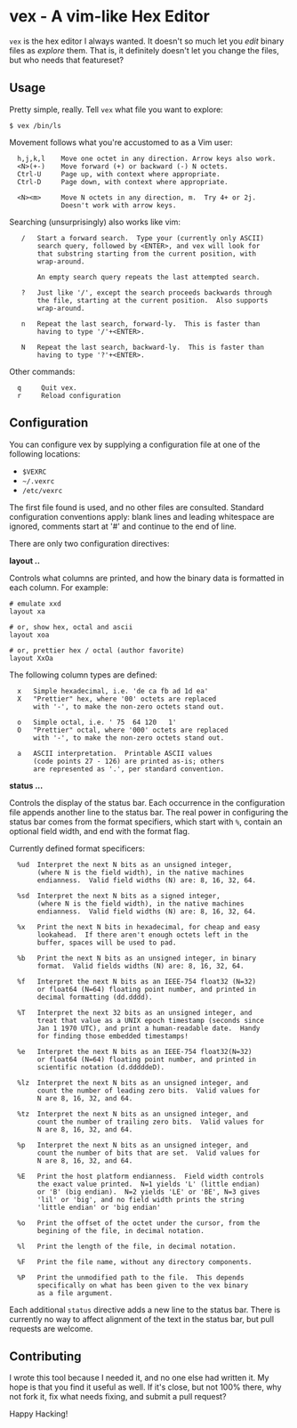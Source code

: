 vex - A vim-like Hex Editor
===========================

`vex` is the hex editor I always wanted.  It doesn't so much let
you _edit_ binary files as _explore_ them.  That is, it definitely
doesn't let you change the files, but who needs that featureset?

Usage
-----

Pretty simple, really.  Tell `vex` what file you want to explore:

```
$ vex /bin/ls
```

Movement follows what you're accustomed to as a Vim user:

```
  h,j,k,l    Move one octet in any direction. Arrow keys also work.
  <N>(+-)    Move forward (+) or backward (-) N octets.
  Ctrl-U     Page up, with context where appropriate.
  Ctrl-D     Page down, with context where appropriate.

  <N><m>     Move N octets in any direction, m.  Try 4+ or 2j.
             Doesn't work with arrow keys.
```

Searching (unsurprisingly) also works like vim:

```
   /   Start a forward search.  Type your (currently only ASCII)
       search query, followed by <ENTER>, and vex will look for
       that substring starting from the current position, with
       wrap-around.

       An empty search query repeats the last attempted search.

   ?   Just like '/', except the search proceeds backwards through
       the file, starting at the current position.  Also supports
       wrap-around.

   n   Repeat the last search, forward-ly.  This is faster than
       having to type '/'+<ENTER>.

   N   Repeat the last search, backward-ly.  This is faster than
       having to type '?'+<ENTER>.
```

Other commands:

```
  q     Quit vex.
  r     Reload configuration
```

Configuration
-------------

You can configure vex by supplying a configuration file at one of
the following locations:

  - `$VEXRC`
  - `~/.vexrc`
  - `/etc/vexrc`

The first file found is used, and no other files are consulted.
Standard configuration conventions apply: blank lines and leading
whitespace are ignored, comments start at '#' and continue to the
end of line.

There are only two configuration directives:

**layout ..**

Controls what columns are printed, and how the binary data is
formatted in each column.  For example:

```
# emulate xxd
layout xa

# or, show hex, octal and ascii
layout xoa

# or, prettier hex / octal (author favorite)
layout XxOa
```

The following column types are defined:

```
  x   Simple hexadecimal, i.e. 'de ca fb ad 1d ea'
  X   "Prettier" hex, where '00' octets are replaced
      with '-', to make the non-zero octets stand out.

  o   Simple octal, i.e. ' 75  64 120   1'
  O   "Prettier" octal, where '000' octets are replaced
      with '-', to make the non-zero octets stand out.

  a   ASCII interpretation.  Printable ASCII values
      (code points 27 - 126) are printed as-is; others
      are represented as '.', per standard convention.
```

**status ...**

Controls the display of the status bar.  Each occurrence in the
configuration file appends another line to the status bar.  The
real power in configuring the status bar comes from the format
specifiers, which start with `%`, contain an optional field width,
and end with the format flag.

Currently defined format specificers:

```
  %ud  Interpret the next N bits as an unsigned integer,
       (where N is the field width), in the native machines
       endianness.  Valid field widths (N) are: 8, 16, 32, 64.

  %sd  Interpret the next N bits as a signed integer,
       (where N is the field width), in the native machines
       endianness.  Valid field widths (N) are: 8, 16, 32, 64.

  %x   Print the next N bits in hexadecimal, for cheap and easy
       lookahead.  If there aren't enough octets left in the
       buffer, spaces will be used to pad.

  %b   Print the next N bits as an unsigned integer, in binary
       format.  Valid fields widths (N) are: 8, 16, 32, 64.

  %f   Interpret the next N bits as an IEEE-754 float32 (N=32)
       or float64 (N=64) floating point number, and printed in
       decimal formatting (dd.dddd).

  %T   Interpret the next 32 bits as an unsigned integer, and
       treat that value as a UNIX epoch timestamp (seconds since
       Jan 1 1970 UTC), and print a human-readable date.  Handy
       for finding those embedded timestamps!

  %e   Interpret the next N bits as an IEEE-754 float32(N=32)
       or float64 (N=64) floating point number, and printed in
       scientific notation (d.dddddeD).

  %lz  Interpret the next N bits as an unsigned integer, and
       count the number of leading zero bits.  Valid values for
       N are 8, 16, 32, and 64.

  %tz  Interpret the next N bits as an unsigned integer, and
       count the number of trailing zero bits.  Valid values for
       N are 8, 16, 32, and 64.

  %p   Interpret the next N bits as an unsigned integer, and
       count the number of bits that are set.  Valid values for
       N are 8, 16, 32, and 64.

  %E   Print the host platform endianness.  Field width controls
       the exact value printed.  N=1 yields 'L' (little endian)
       or 'B' (big endian).  N=2 yields 'LE' or 'BE', N=3 gives
       'lil' or 'big', and no field width prints the string
       'little endian' or 'big endian'

  %o   Print the offset of the octet under the cursor, from the
       begining of the file, in decimal notation.

  %l   Print the length of the file, in decimal notation.

  %F   Print the file name, without any directory components.

  %P   Print the unmodified path to the file.  This depends
       specifically on what has been given to the vex binary
       as a file argument.
```

Each additional `status` directive adds a new line to the status
bar.  There is currently no way to affect alignment of the text in
the status bar, but pull requests are welcome.

Contributing
------------

I wrote this tool because I needed it, and no one else had written
it.  My hope is that you find it useful as well.  If it's close,
but not 100% there, why not fork it, fix what needs fixing, and
submit a pull request?

Happy Hacking!
